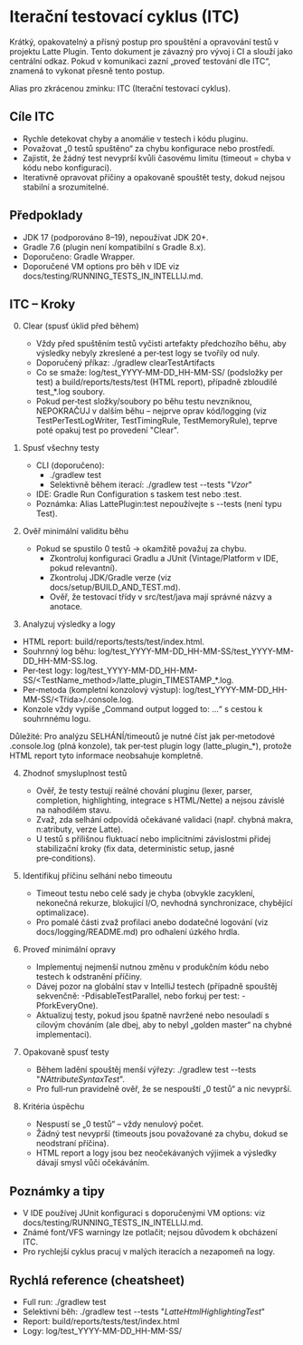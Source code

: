 # Iterační testovací cyklus (ITC)

Krátký, opakovatelný a přísný postup pro spouštění a opravování testů v projektu Latte Plugin. Tento dokument je závazný pro vývoj i CI a slouží jako centrální odkaz. Pokud v komunikaci zazní „proveď testování dle ITC“, znamená to vykonat přesně tento postup.

Alias pro zkrácenou zmínku: ITC (Iterační testovací cyklus).

## Cíle ITC
- Rychle detekovat chyby a anomálie v testech i kódu pluginu.
- Považovat „0 testů spuštěno“ za chybu konfigurace nebo prostředí.
- Zajistit, že žádný test nevyprší kvůli časovému limitu (timeout = chyba v kódu nebo konfiguraci).
- Iterativně opravovat příčiny a opakovaně spouštět testy, dokud nejsou stabilní a srozumitelné.

## Předpoklady
- JDK 17 (podporováno 8–19), nepoužívat JDK 20+.
- Gradle 7.6 (plugin není kompatibilní s Gradle 8.x).
- Doporučeno: Gradle Wrapper.
- Doporučené VM options pro běh v IDE viz docs/testing/RUNNING_TESTS_IN_INTELLIJ.md.

## ITC – Kroky
0. Clear (spusť úklid před během)
   - Vždy před spuštěním testů vyčisti artefakty předchozího běhu, aby výsledky nebyly zkreslené a per‑test logy se tvořily od nuly.
   - Doporučený příkaz: ./gradlew clearTestArtifacts
   - Co se smaže: log/test_YYYY-MM-DD_HH-MM-SS/ (podsložky per test) a build/reports/tests/test (HTML report), případně zbloudilé test_*.log soubory.
   - Pokud per‑test složky/soubory po běhu testu nevzniknou, NEPOKRAČUJ v dalším běhu – nejprve oprav kód/logging (viz TestPerTestLogWriter, TestTimingRule, TestMemoryRule), teprve poté opakuj test po provedení "Clear".

1. Spusť všechny testy
   - CLI (doporučeno):
     - ./gradlew test
     - Selektivně během iterací: ./gradlew test --tests "*Vzor*"
   - IDE: Gradle Run Configuration s taskem test nebo :test.
   - Poznámka: Alias LattePlugin:test nepoužívejte s --tests (není typu Test).

2. Ověř minimální validitu běhu
   - Pokud se spustilo 0 testů → okamžitě považuj za chybu.
     - Zkontroluj konfiguraci Gradlu a JUnit (Vintage/Platform v IDE, pokud relevantní).
     - Zkontroluj JDK/Gradle verze (viz docs/setup/BUILD_AND_TEST.md).
     - Ověř, že testovací třídy v src/test/java mají správné názvy a anotace.

3. Analyzuj výsledky a logy
  - HTML report: build/reports/tests/test/index.html.
  - Souhrnný log běhu: log/test_YYYY-MM-DD_HH-MM-SS/test_YYYY-MM-DD_HH-MM-SS.log.
  - Per‑test logy: log/test_YYYY-MM-DD_HH-MM-SS/<TestName_method>/latte_plugin_TIMESTAMP_*.log.
  - Per‑metoda (kompletní konzolový výstup): log/test_YYYY-MM-DD_HH-MM-SS/<Třída>/<metoda>.console.log.
  - Konzole vždy vypíše „Command output logged to: …“ s cestou k souhrnnému logu.

  Důležité: Pro analýzu SELHÁNÍ/timeoutů je nutné číst jak per‑metodové .console.log (plná konzole), tak per‑test plugin logy (latte_plugin_*), protože HTML report tyto informace neobsahuje kompletně.

4. Zhodnoť smysluplnost testů
   - Ověř, že testy testují reálné chování pluginu (lexer, parser, completion, highlighting, integrace s HTML/Nette) a nejsou závislé na nahodilém stavu.
   - Zvaž, zda selhání odpovídá očekávané validaci (např. chybná makra, n:atributy, verze Latte).
   - U testů s přílišnou fluktuací nebo implicitními závislostmi přidej stabilizační kroky (fix data, deterministic setup, jasné pre‑conditions).

5. Identifikuj příčinu selhání nebo timeoutu
   - Timeout testu nebo celé sady je chyba (obvykle zacyklení, nekonečná rekurze, blokující I/O, nevhodná synchronizace, chybějící optimalizace).
   - Pro pomalé části zvaž profilaci anebo dodatečné logování (viz docs/logging/README.md) pro odhalení úzkého hrdla.

6. Proveď minimální opravy
   - Implementuj nejmenší nutnou změnu v produkčním kódu nebo testech k odstranění příčiny.
   - Dávej pozor na globální stav v IntelliJ testech (případně spouštěj sekvenčně: -PdisableTestParallel, nebo forkuj per test: -PforkEveryOne).
   - Aktualizuj testy, pokud jsou špatně navržené nebo nesouladí s cílovým chováním (ale dbej, aby to nebyl „golden master“ na chybné implementaci).

7. Opakovaně spusť testy
   - Během ladění spouštěj menší výřezy: ./gradlew test --tests "*NAttributeSyntaxTest*".
   - Pro full‑run pravidelně ověř, že se nespouští „0 testů“ a nic nevyprší.

8. Kritéria úspěchu
   - Nespustí se „0 testů“ – vždy nenulový počet.
   - Žádný test nevyprší (timeouts jsou považované za chybu, dokud se neodstraní příčina).
   - HTML report a logy jsou bez neočekávaných výjimek a výsledky dávají smysl vůči očekáváním.

## Poznámky a tipy
- V IDE používej JUnit konfiguraci s doporučenými VM options: viz docs/testing/RUNNING_TESTS_IN_INTELLIJ.md.
- Známé font/VFS warningy lze potlačit; nejsou důvodem k obcházení ITC.
- Pro rychlejší cyklus pracuj v malých iteracích a nezapomeň na logy.

## Rychlá reference (cheatsheet)
- Full run: ./gradlew test
- Selektivní běh: ./gradlew test --tests "*LatteHtmlHighlightingTest*"
- Report: build/reports/tests/test/index.html
- Logy: log/test_YYYY-MM-DD_HH-MM-SS/

